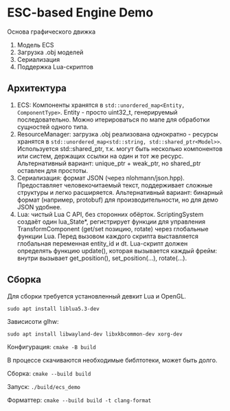# ESC-based Engine Demo

Основа графического движка

1. Модель ECS
1. Загрузка .obj моделей
1. Сериализация
1. Поддержка Lua-скриптов

## Архитектура

1. ECS: Компоненты хранятся в `std::unordered_map<Entity, ComponentType>`. Entity - просто uint32_t, генерируемый последовательно. Можно итерироваться по мапе для обработки сущностей одного типа.
1. ResourceManager: загрузка .obj реализована однократно - ресурсы хранятся в `std::unordered_map<std::string, std::shared_ptr<Model>>`. Используется std::shared_ptr, т.к. могут быть несколько компонентов или систем, держащих ссылки на один и тот же ресурс. Альтернативный вариант: unique_ptr + weak_ptr, но shared_ptr оставлен для простоты.
1. Сериализация: формат JSON (через nlohmann/json.hpp). Предоставляет человекочитаемый текст, поддерживает сложные структуры и легко расширяется. Альтернативный вариант: бинарный формат (например, protobuf) для производительности, но для демо JSON удобнее.
1. Lua: чистый Lua C API, без сторонних обёрток. ScriptingSystem создаёт один lua_State*, регистрирует функции для управления TransformComponent (get/set позицию, rotate) через глобальные функции Lua. Перед вызовом каждого скрипта выставляется глобальная переменная entity_id и dt. Lua-скрипт должен определять функцию update(), которая вызывается каждый фрейм: внутри вызывает get_position(), set_position(...), rotate(...).

## Сборка

Для сборки требуется установленный девкит Lua и OpenGL.

`sudo apt install liblua5.3-dev`

Зависисоти glhw:

`sudo apt install libwayland-dev libxkbcommon-dev xorg-dev`

Конфигурация:
`cmake -B build`

В процессе скачиваются необходимые библтотеки, может быть  долго.

Сборка: `cmake --build build`

Запуск: `./build/ecs_demo`

Форматтер: `cmake --build build -t clang-format`